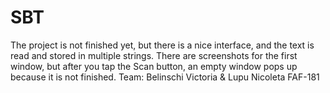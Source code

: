 # SBT
The project is not finished yet, but there is a nice interface, and the text is read and stored in multiple strings. 
There are screenshots for the first window, but after you tap the Scan button,  an empty window pops up because it is not finished.
Team: Belinschi Victoria & Lupu Nicoleta
      FAF-181
